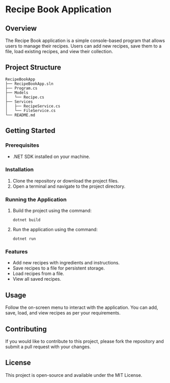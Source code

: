 # Recipe Book Application

## Overview
The Recipe Book application is a simple console-based program that allows users to manage their recipes. Users can add new recipes, save them to a file, load existing recipes, and view their collection.

## Project Structure
```
RecipeBookApp
├── RecipeBookApp.sln
├── Program.cs
├── Models
│   └── Recipe.cs
├── Services
│   ├── RecipeService.cs
│   └── FileService.cs
└── README.md
```

## Getting Started

### Prerequisites
- .NET SDK installed on your machine.

### Installation
1. Clone the repository or download the project files.
2. Open a terminal and navigate to the project directory.

### Running the Application
1. Build the project using the command:
   ```
   dotnet build
   ```
2. Run the application using the command:
   ```
   dotnet run
   ```

### Features
- Add new recipes with ingredients and instructions.
- Save recipes to a file for persistent storage.
- Load recipes from a file.
- View all saved recipes.

## Usage
Follow the on-screen menu to interact with the application. You can add, save, load, and view recipes as per your requirements.

## Contributing
If you would like to contribute to this project, please fork the repository and submit a pull request with your changes.

## License
This project is open-source and available under the MIT License.